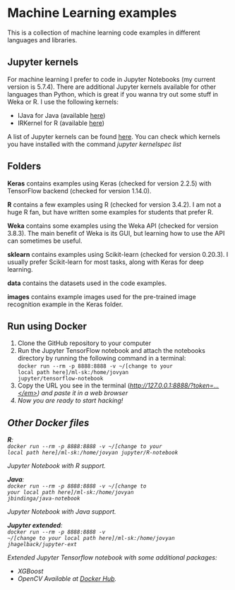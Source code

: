 # Machine Learning examples
This is a collection of machine learning code examples in different languages and libraries.

## Jupyter kernels
For machine learning I prefer to code in Jupyter Notebooks (my current version is 5.7.4). There are additional Jupyter kernels available for other languages than Python, which is great if you wanna try out some stuff in Weka or R. I use the following kernels:
- IJava for Java (available [here](https://github.com/SpencerPark/IJava))
- IRKernel for R (available [here](https://irkernel.github.io/))

A list of Jupyter kernels can be found [here](https://github.com/jupyter/jupyter/wiki/Jupyter-kernels). You can check which kernels you have installed with the command *jupyter kernelspec list*

## Folders

**Keras** contains examples using Keras (checked for version 2.2.5) with TensorFlow backend (checked for version 1.14.0).

**R** contains a few examples using R (checked for version 3.4.2). I am not a huge R fan, but have written some examples for students that prefer R.

**Weka** contains some examples using the Weka API (checked for version 3.8.3). The main benefit of Weka is its GUI, but learning how to use the API can sometimes be useful.

**sklearn** contains examples using Scikit-learn (checked for version 0.20.3). I usually prefer Scikit-learn for most tasks, along with Keras for deep learning.

**data** contains the datasets used in the code examples.

**images** contains example images used for the pre-trained image recognition example in the Keras folder.

## Run using Docker
1. Clone the GitHub repository to your computer
2. Run the Jupyter TensorFlow notebook and attach the notebooks directory by running the following command in a terminal:<br><code>docker run --rm -p 8888:8888 -v ~/[change to your local path here]/ml-sk:/home/jovyan jupyter/tensorflow-notebook</code>
3. Copy the URL you see in the terminal (<em>http://127.0.0.1:8888/?token=...</em>) and paste it in a web browser
4. Now you are ready to start hacking!

## Other Docker files
<b>R</b>:<br>
<code>docker run --rm -p 8888:8888 -v ~/[change to your local path here]/ml-sk:/home/jovyan jupyter/R-notebook</code><br>

Jupyter Notebook with R support.

<b>Java</b>:<br>
<code>docker run --rm -p 8888:8888 -v ~/[change to your local path here]/ml-sk:/home/jovyan jbindinga/java-notebook</code>

Jupyter Notebook with Java support.

<b>Jupyter extended</b>:<br>
<code>docker run --rm -p 8888:8888 -v ~/[change to your local path here]/ml-sk:/home/jovyan jhagelback/jupyter-ext</code>

Extended Jupyter Tensorflow notebook with some additional packages:
* XGBoost
* OpenCV
Available at <a href="https://hub.docker.com/r/jhagelback/jupyter-ext">Docker Hub</a>.
